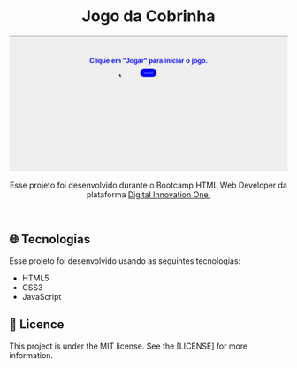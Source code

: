 <h1 align="center">Jogo da Cobrinha</h1>

  <p align="center">
<img src="https://github.com/ale-mouraboni/snake-game/blob/main/assets/readme/snake-game.gif">
  </p>

<p align="center">Esse projeto foi desenvolvido durante o Bootcamp HTML Web Developer da plataforma <a href="https://digitalinnovation.one/">Digital Innovation One.</a></p>
</br>
<h2><g-emoji class="g-emoji" alias="globe_with_meridians" fallback-src="https://github.githubassets.com/images/icons/emoji/unicode/1f310.png">🌐</g-emoji>  Tecnologias</h2>
<p>Esse projeto foi desenvolvido usando as seguintes tecnologias:</p>
  
  <ul>
  <li> HTML5</li>
  <li> CSS3</li>
  <li> JavaScript</li>
  </ul>
  
<h2><g-emoji class="g-emoji" alias="memo" fallback-src="https://github.githubassets.com/images/icons/emoji/unicode/1f4dd.png">📝</g-emoji>  Licence</h2>
This project is under the MIT license. See the [LICENSE] for more information.
